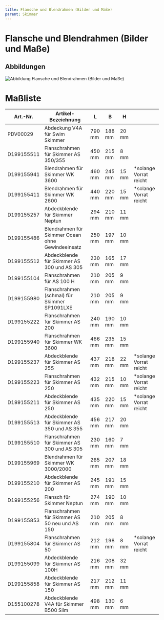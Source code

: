 ```yaml
---
title: Flansche und Blendrahmen (Bilder und Maße)
parent: Skimmer
---
```


# Flansche und Blendrahmen (Bilder und Maße)

## Abbildungen

![Abbildung Flansche und Blendrahmen (Bilder und Maße)](https://bilgery-solutions.github.io/fluidra-support/einbauteile/skimmer/flansche-und-blendrahmen/flansche-und-blendrahmen_abbildung.png)

# Maßliste

| Art.-Nr. | Artikel-Bezeichnung | L | B | H | |
| ---------- | ------------------------------------------------- | ------ | ------ | ----- | ----------------------- |
| PDV00029 | Abdeckung V4A für Swim Skimmer | 790 mm | 188 mm | 20 mm | |
| D199155511 | Flanschrahmen für Skimmer AS 350/355 | 450 mm | 215 mm | 8 mm | |
| D199155941 | Blendrahmen für Skimmer WK 3600 | 460 mm | 245 mm | 15 mm | \*solange Vorrat reicht |
| D199155411 | Blendrahmen für Skimmer WK 2600 | 440 mm | 220 mm | 15 mm | \*solange Vorrat reicht |
| D199155257 | Abdeckblende für Skimmer Neptun | 294 mm | 210 mm | 11 mm | |
| D199155486 | Blendrahmen für Skimmer Ocean ohne Gewindeeinsatz | 250 mm | 197 mm | 10 mm | |
| D199155512 | Abdeckblende für Skimmer AS 300 und AS 305 | 230 mm | 165 mm | 17 mm | |
| D199155104 | Flanschrahmen für AS 100 H | 210 mm | 205 mm | 9 mm | |
| D199155980 | Flanschrahmen (schmal) für Skimmer SP1091LXE | 210 mm | 205 mm | 9 mm | |
| D199155222 | Flanschrahmen für Skimmer AS 200 | 240 mm | 190 mm | 10 mm | |
| D199155940 | Flanschrahmen für Skimmer WK 3600 | 466 mm | 235 mm | 15 mm | |
| D199155237 | Abdeckblende für Skimmer AS 255 | 437 mm | 218 mm | 22 mm | \*solange Vorrat reicht |
| D199155223 | Flanschrahmen für Skimmer AS 250 | 432 mm | 215 mm | 10 mm | \*solange Vorrat reicht |
| D199155211 | Abdeckblende für Skimmer AS 250 | 435 mm | 220 mm | 15 mm | \*solange Vorrat reicht |
| D199155513 | Abdeckblende für Skimmer AS 350 und AS 355 | 456 mm | 217 mm | 20 mm | |
| D199155510 | Flanschrahmen für Skimmer AS 300 und AS 305 | 230 mm | 160 mm | 7 mm | |
| D199155969 | Blendrahmen für Skimmer WK 3000/2000 | 265 mm | 207 mm | 18 mm | |
| D199155210 | Abdeckblende für Skimmer AS 200 | 245 mm | 191 mm | 15 mm | |
| D199155256 | Flansch für Skimmer Neptun | 274 mm | 190 mm | 10 mm | |
| D199155853 | Flanschrahmen für Skimmer AS 50 neu und AS 150 | 210 mm | 205 mm | 8 mm | |
| D199155804 | Flanschrahmen für Skimmer AS 50 | 212 mm | 198 mm | 8 mm | \*solange Vorrat reicht |
| D199155099 | Abdeckblende für Skimmer AS 100H | 216 mm | 208 mm | 32 mm | |
| D199155858 | Abdeckblende für Skimmer AS 150 | 217 mm | 212 mm | 11 mm | |
| D155100278 | Abdeckblende V4A für Skimmer B500 Slim | 498 mm | 130 mm | 6 mm | |
